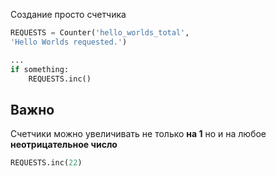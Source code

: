 Создание просто счетчика
```python
REQUESTS = Counter('hello_worlds_total',
'Hello Worlds requested.')

...
if something:
	REQUESTS.inc()
```


## Важно
Счетчики можно увеличивать не только **на 1** но и на любое **неотрицательное число**
```python
REQUESTS.inc(22)
```

